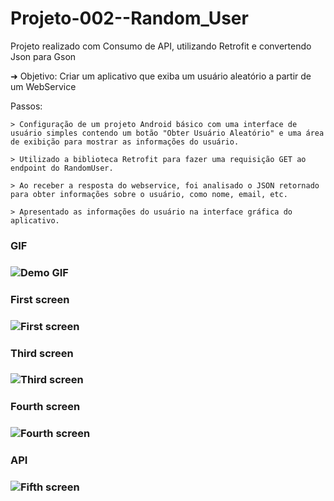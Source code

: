 # Projeto-002--Random_User
 Projeto realizado com Consumo de API, utilizando Retrofit e convertendo Json para Gson


➜ Objetivo: Criar um aplicativo que exiba um usuário aleatório a partir de um WebService

Passos:

    > Configuração de um projeto Android básico com uma interface de usuário simples contendo um botão "Obter Usuário Aleatório" e uma área de exibição para mostrar as informações do usuário. 

    > Utilizado a biblioteca Retrofit para fazer uma requisição GET ao endpoint do RandomUser.

    > Ao receber a resposta do webservice, foi analisado o JSON retornado para obter informações sobre o usuário, como nome, email, etc.

    > Apresentado as informações do usuário na interface gráfica do aplicativo.


<h3>GIF<h3>

<img src="imgs/gif_imgs.gif" alt="Demo GIF">

<!--------------------------------------------------->

<h3>First screen<h3>
<img src="imgs/imgs1.png" alt="First screen">

<!--------------------------------------------------->

<h3>Third screen<h3>
<img src="imgs/imgs3.png" alt="Third screen">

<!--------------------------------------------------->

<h3>Fourth screen<h3>
<img src="imgs/imgs4.png" alt="Fourth screen">

<!--------------------------------------------------->

<h3>API<h3>
<img src="imgs/imgs5.png" alt="Fifth screen">

<!--------------------------------------------------->